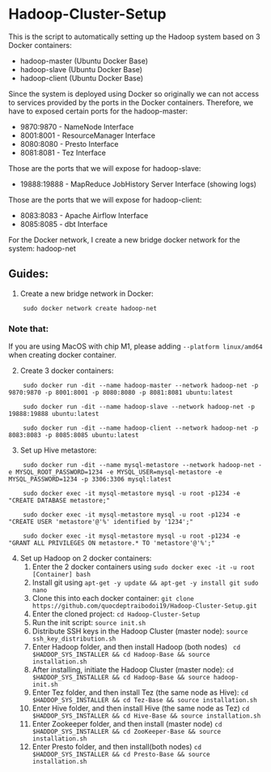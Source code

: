 # Hadoop-Cluster-Setup
This is the script to automatically setting up the Hadoop system based on 3 Docker containers:
- hadoop-master (Ubuntu Docker Base)
- hadoop-slave (Ubuntu Docker Base)
- hadoop-client (Ubuntu Docker Base)

Since the system is deployed using Docker so originally we can not access to services provided by the ports in the Docker containers. Therefore, we have to exposed certain ports for the hadoop-master:
- 9870:9870 - NameNode Interface
- 8001:8001 - ResourceManager Interface
- 8080:8080 - Presto Interface
- 8081:8081 - Tez Interface

Those are the ports that we will expose for hadoop-slave:
- 19888:19888 - MapReduce JobHistory Server Interface (showing logs)

Those are the ports that we will expose for hadoop-client:
- 8083:8083 - Apache Airflow Interface
- 8085:8085 - dbt Interface

For the Docker network, I create a new bridge docker network for the system: hadoop-net

## Guides:
1. Create a new bridge network in Docker:
```
    sudo docker network create hadoop-net
```
### Note that:
If you are using MacOS with chip M1, please adding `--platform linux/amd64`  when creating docker container.


2. Create 3 docker containers:
```
    sudo docker run -dit --name hadoop-master --network hadoop-net -p 9870:9870 -p 8001:8001 -p 8080:8080 -p 8081:8081 ubuntu:latest
```
```
    sudo docker run -dit --name hadoop-slave --network hadoop-net -p 19888:19888 ubuntu:latest
```
```
    sudo docker run -dit --name hadoop-client --network hadoop-net -p 8083:8083 -p 8085:8085 ubuntu:latest
```
3. Set up Hive metastore:
```
    sudo docker run -dit --name mysql-metastore --network hadoop-net -e MYSQL_ROOT_PASSWORD=1234 -e MYSQL_USER=mysql-metastore -e MYSQL_PASSWORD=1234 -p 3306:3306 mysql:latest
```
```
    sudo docker exec -it mysql-metastore mysql -u root -p1234 -e "CREATE DATABASE metastore;"
```
```
    sudo docker exec -it mysql-metastore mysql -u root -p1234 -e "CREATE USER 'metastore'@'%' identified by '1234';"
```
```
    sudo docker exec -it mysql-metastore mysql -u root -p1234 -e "GRANT ALL PRIVILEGES ON metastore.* TO 'metastore'@'%';"
```
4. Set up Hadoop on 2 docker containers:
    1. Enter the 2 docker containers using ```sudo docker exec -it -u root [Container] bash```
    2. Install git using ``` apt-get -y update && apt-get -y install git sudo nano ```
    3. Clone this into each docker container: ``` git clone https://github.com/quocdeptraibodoi19/Hadoop-Cluster-Setup.git ```
    4. Enter the cloned project: ``` cd Hadoop-Cluster-Setup ```
    5. Run the init script: ``` source init.sh ```
    6. Distribute SSH keys in the Hadoop Cluster (master node): ``` source ssh_key_distribution.sh ```
    7. Enter Hadoop folder, and then install Hadoop (both nodes) ``` cd $HADDOP_SYS_INSTALLER && cd Hadoop-Base && source installation.sh```
    8. After installing, initiate the Hadoop Cluster (master node): ``` cd $HADDOP_SYS_INSTALLER && cd Hadoop-Base && source hadoop-init.sh ```
    9. Enter Tez folder, and then install Tez (the same node as Hive): ``` cd $HADDOP_SYS_INSTALLER && cd Tez-Base && source installation.sh ```
    10. Enter Hive folder, and then install Hive (the same node as Tez) ``` cd $HADDOP_SYS_INSTALLER && cd Hive-Base && source installation.sh ```
    11. Enter Zookeeper folder, and then install (master node) ``` cd $HADDOP_SYS_INSTALLER && cd ZooKeeper-Base && source installation.sh ```
    12. Enter Presto folder, and then install(both nodes) ``` cd $HADDOP_SYS_INSTALLER && cd Presto-Base && source installation.sh ```